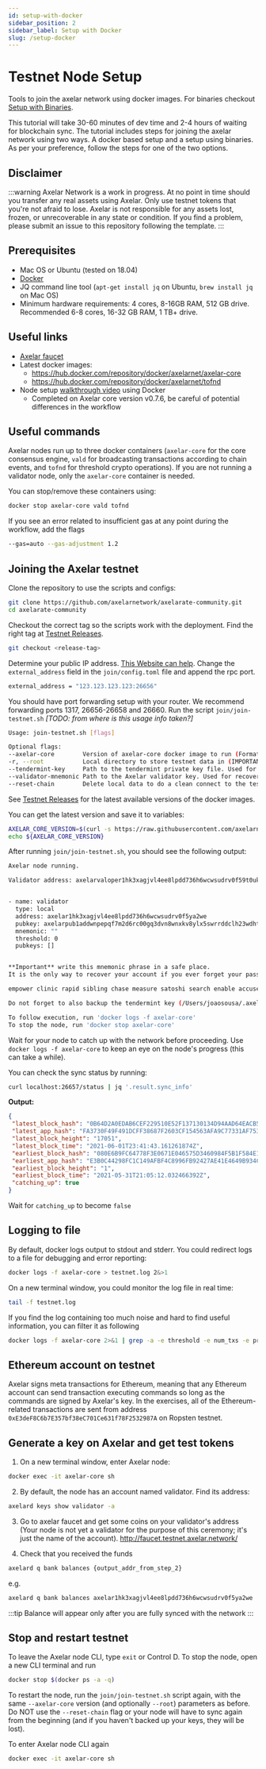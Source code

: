 ```yaml
---
id: setup-with-docker
sidebar_position: 2
sidebar_label: Setup with Docker
slug: /setup-docker
---
```


# Testnet Node Setup
Tools to join the axelar network using docker images. For binaries checkout [Setup with Binaries](/setup-binaries).

This tutorial will take 30-60 minutes of dev time and 2-4 hours of waiting for blockchain sync. The tutorial includes steps for joining the axelar network using two ways. A docker based setup and a setup using binaries. As per your preference, follow the steps for one of the two options.

## Disclaimer
:::warning
Axelar Network is a work in progress. At no point in time should you transfer any real assets using Axelar. Only use testnet tokens that you're not afraid to lose. Axelar is not responsible for any assets lost, frozen, or unrecoverable in any state or condition. If you find a problem, please submit an issue to this repository following the template.
:::

## Prerequisites

- Mac OS or Ubuntu (tested on 18.04)
- [Docker](https://docs.docker.com/engine/install/)
- JQ command line tool (`apt-get install jq` on Ubuntu, `brew install jq` on Mac OS)
- Minimum hardware requirements: 4 cores, 8-16GB RAM, 512 GB drive. Recommended 6-8 cores, 16-32 GB RAM, 1 TB+ drive.


## Useful links
- [Axelar faucet](http://faucet.testnet.axelar.network/)
- Latest docker images:
  + https://hub.docker.com/repository/docker/axelarnet/axelar-core
  + https://hub.docker.com/repository/docker/axelarnet/tofnd
- Node setup [walkthrough video](https://youtu.be/QC7Gx-ydTtw) using Docker
  + Completed on Axelar core version v0.7.6, be careful of potential differences in the workflow

## Useful commands

Axelar nodes run up to three docker containers (`axelar-core` for the core consensus engine, `vald` for broadcasting transactions according to chain events, and `tofnd` for threshold crypto operations).
If you are not running a validator node, only the `axelar-core` container is needed.

You can stop/remove these containers using:
```bash
docker stop axelar-core vald tofnd
```

If you see an error related to insufficient gas at any point during the workflow, add the flags
```bash
--gas=auto --gas-adjustment 1.2
```

## Joining the Axelar testnet

Clone the repository to use the scripts and configs:

```bash
git clone https://github.com/axelarnetwork/axelarate-community.git
cd axelarate-community
```

Checkout the correct tag so the scripts work with the deployment. Find the right tag at [Testnet Releases](/testnet-releases).
```bash
git checkout <release-tag>
```

Determine your public IP address. [This Website can help](https://whatismyipaddress.com/). Change the `external_address` field in the `join/config.toml` file and append the rpc port.
```bash
external_address = "123.123.123.123:26656"
```

You should have port forwarding setup with your router. We recommend forwarding ports 1317, 26656-26658 and 26660.
Run the script `join/join-testnet.sh`
_[TODO: from where is this usage info taken?]_
```bash
Usage: join-testnet.sh [flags]

Optional flags:
--axelar-core        Version of axelar-core docker image to run (Format: vX.Y.Z) (Default: scraped from https://axelardocs.vercel.app/testnet-releases)
-r, --root           Local directory to store testnet data in (IMPORTANT: this directory is removed and recreated if --reset-chain is set)
--tendermint-key     Path to the tendermint private key file. Used for recovering a node.
--validator-mnemonic Path to the Axelar validator key. Used for recovering a node.
--reset-chain        Delete local data to do a clean connect to the testnet (If you participated in an older version of the testnet)

```
See [Testnet Releases](/testnet-releases) for the latest available versions of the docker images.

You can get the latest version and save it to variables:
```bash
AXELAR_CORE_VERSION=$(curl -s https://raw.githubusercontent.com/axelarnetwork/axelarate-community/main/documentation/docs/testnet-releases.md  | grep axelar-core | cut -d \` -f 4)
echo ${AXELAR_CORE_VERSION}
```

After running `join/join-testnet.sh`, you should see the following output:

```bash
Axelar node running.

Validator address: axelarvaloper1hk3xagjvl4ee8lpdd736h6wcwsudrv0f59t0uk


- name: validator
  type: local
  address: axelar1hk3xagjvl4ee8lpdd736h6wcwsudrv0f5ya2we
  pubkey: axelarpub1addwnpepqf7m2d6rc00gq3dvn8wnxkv8ylx5swrrddclh23wdhtjurjmux0ucs33a0c
  mnemonic: ""
  threshold: 0
  pubkeys: []


**Important** write this mnemonic phrase in a safe place.
It is the only way to recover your account if you ever forget your password.

empower clinic rapid sibling chase measure satoshi search enable accuse drip small warrior visa grab only salute sound fun announce snap chuckle public heavy

Do not forget to also backup the tendermint key (/Users/joaosousa/.axelar_testnet/.core/config/priv_validator_key.json)

To follow execution, run 'docker logs -f axelar-core'
To stop the node, run 'docker stop axelar-core'
```
 Wait for your node to catch up with the network before proceeding.
 Use `docker logs -f axelar-core` to keep an eye on the node's progress (this can take a while).

 You can check the sync status by running:
 ```bash
curl localhost:26657/status | jq '.result.sync_info'
```

**Output:**
 ```json
{
  "latest_block_hash": "0B64D2A0EDAB6CEF229510E52F137130134D94AAD64EACB553D51D01B0D1A446",
  "latest_app_hash": "FA3730F49F491DCFF38687F2603CF154563AFA9C77331AF75340C554CB555EFC",
  "latest_block_height": "17051",
  "latest_block_time": "2021-06-01T23:41:43.161261874Z",
  "earliest_block_hash": "080E6B9FC64778F3E0671E046575D3460984F5B1F584E1F2D467341061C7627A",
  "earliest_app_hash": "E3B0C44298FC1C149AFBF4C8996FB92427AE41E4649B934CA495991B7852B855",
  "earliest_block_height": "1",
  "earliest_block_time": "2021-05-31T21:05:12.032466392Z",
  "catching_up": true
}
```
Wait for `catching_up` to become `false`

## Logging to file
By default, docker logs output to stdout and stderr. You could redirect logs to a file for debugging and error reporting:
```bash
docker logs -f axelar-core > testnet.log 2&>1
```
On a new terminal window, you could monitor the log file in real time:
```bash
tail -f testnet.log
```
If you find the log containing too much noise and hard to find useful information, you can filter it as following
```bash
docker logs -f axelar-core 2>&1 | grep -a -e threshold -e num_txs -e proxies
```

## Ethereum account on testnet
Axelar signs meta transactions for Ethereum, meaning that any Ethereum account can send transaction executing commands so long as the commands are signed by Axelar's key. In the exercises, all of the Ethereum-related transactions are sent from address `0xE3deF8C6b7E357bf38eC701Ce631f78F2532987A` on Ropsten testnet.

## Generate a key on Axelar and get test tokens
1. On a new terminal window, enter Axelar node:
```bash
docker exec -it axelar-core sh
```
2. By default, the node has an account named validator. Find its address:
```bash
axelard keys show validator -a
```
3. Go to axelar faucet and get some coins on your validator's address (Your node is not yet a validator for the purpose of this ceremony; it's just the name of the account). http://faucet.testnet.axelar.network/

4. Check that you received the funds
```bash
axelard q bank balances {output_addr_from_step_2}
```
e.g.
```bash
axelard q bank balances axelar1hk3xagjvl4ee8lpdd736h6wcwsudrv0f5ya2we
```
:::tip
Balance will appear only after you are fully synced with the network
:::

## Stop and restart testnet
To leave the Axelar node CLI, type `exit` or Control D.
To stop the node, open a new CLI terminal and run
```bash
docker stop $(docker ps -a -q)
```

To restart the node, run the `join/join-testnet.sh` script again, with the same `--axelar-core` version (and optionally `--root`) parameters as before. Do NOT use the `--reset-chain` flag or your node will have to sync again from the beginning (and if you haven't backed up your keys, they will be lost).

To enter Axelar node CLI again
```bash
docker exec -it axelar-core sh
```
